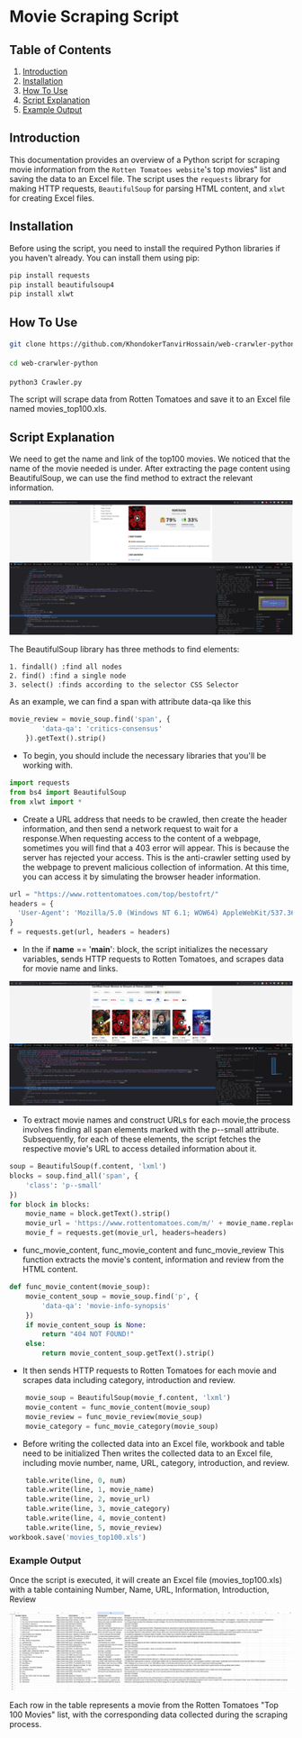 # Movie Scraping Script

## Table of Contents

1. [Introduction](#introduction)
2. [Installation](#installation)
3. [How To Use](how-to-use)
4. [Script Explanation](#script-explanation)
5. [Example Output](#example-output)

## Introduction

This documentation provides an overview of a Python script for scraping movie information from the `Rotten Tomatoes website`'s top movies" list and saving the data to an Excel file. The script uses the `requests` library for making HTTP requests, `BeautifulSoup` for parsing HTML content, and `xlwt` for creating Excel files.

## Installation

Before using the script, you need to install the required Python libraries if you haven't already. You can install them using pip:

```bash
pip install requests
pip install beautifulsoup4
pip install xlwt

```

## How To Use

```bash
git clone https://github.com/KhondokerTanvirHossain/web-crarwler-python.git

cd web-crarwler-python

python3 Crawler.py 
```

The script will scrape data from Rotten Tomatoes and save it to an Excel file named movies_top100.xls.

## Script Explanation

We need to get the name and link of the top100 movies. We noticed that the name of the movie needed is under. After extracting the page content using BeautifulSoup, we can use the find method to extract the relevant information.

![Alt text](image-2.png)

The BeautifulSoup library has three methods to find elements:

    1. findall() :find all nodes
    2. find() :find a single node
    3. select() :finds according to the selector CSS Selector

As an example, we can find a span with attribute data-qa like this

```python
movie_review = movie_soup.find('span', {
        'data-qa': 'critics-consensus'
    }).getText().strip()
```

* To begin, you should include the necessary libraries that you'll be working with.

```python
import requests
from bs4 import BeautifulSoup
from xlwt import *
```

* Create a URL address that needs to be crawled, then create the header information, and then send a network request to wait for a response.When requesting access to the content of a webpage, sometimes you will find that a 403 error will appear. This is because the server has rejected your access. This is the anti-crawler setting used by the webpage to prevent malicious collection of information. At this time, you can access it by simulating the browser header information.

```python
url = "https://www.rottentomatoes.com/top/bestofrt/"
headers = {
  'User-Agent': 'Mozilla/5.0 (Windows NT 6.1; WOW64) AppleWebKit/537.36 (KHTML, like Gecko) Chrome/63.0.3239.132 Safari/537.36 QIHU 360SE'
}
f = requests.get(url, headers = headers)
```

* In the if __name__ == '__main__': block, the script initializes the necessary variables, sends HTTP requests to Rotten Tomatoes, and scrapes data for movie name and links.

![Alt text](image-1.png)

* To extract movie names and construct URLs for each movie,the process involves finding all span elements marked with the p--small attribute. Subsequently, for each of these elements, the script fetches the respective movie's URL to access detailed information about it.

```python
soup = BeautifulSoup(f.content, 'lxml')
blocks = soup.find_all('span', {
    'class': 'p--small'
})
for block in blocks:
    movie_name = block.getText().strip()
    movie_url = 'https://www.rottentomatoes.com/m/' + movie_name.replace(' ', '_').lower()
    movie_f = requests.get(movie_url, headers=headers)
```

* func_movie_content, func_movie_content and func_movie_review This function extracts the movie's content, information and review from the HTML content.

```python
def func_movie_content(movie_soup):
    movie_content_soup = movie_soup.find('p', {
        'data-qa': 'movie-info-synopsis'
    })
    if movie_content_soup is None:
        return "404 NOT FOUND!"
    else:
        return movie_content_soup.getText().strip()
```

* It then sends HTTP requests to Rotten Tomatoes for each movie and scrapes data including category, introduction and review.

```python
    movie_soup = BeautifulSoup(movie_f.content, 'lxml')
    movie_content = func_movie_content(movie_soup)
    movie_review = func_movie_review(movie_soup)
    movie_category = func_movie_category(movie_soup)

```

* Before writing the collected data into an Excel file, workbook and table need to be initialized
Then writes the collected data to an Excel file, including movie number, name, URL, category, introduction, and review.

```python
    table.write(line, 0, num)
    table.write(line, 1, movie_name)
    table.write(line, 2, movie_url)
    table.write(line, 3, movie_category)
    table.write(line, 4, movie_content)
    table.write(line, 5, movie_review)
workbook.save('movies_top100.xls')
```

### Example Output

Once the script is executed, it will create an Excel file (movies_top100.xls) with a table containing Number, Name, URL, Information, Introduction, Review

![Alt text](image.png)

Each row in the table represents a movie from the Rotten Tomatoes "Top 100 Movies" list, with the corresponding data collected during the scraping process.
